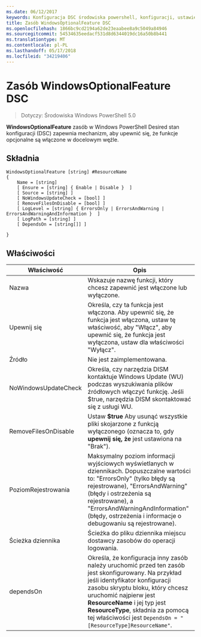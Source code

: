 ```yaml
---
ms.date: 06/12/2017
keywords: Konfiguracja DSC środowiska powershell, konfiguracji, ustawienia
title: Zasób WindowsOptionalFeature DSC
ms.openlocfilehash: 1866bc9cd2194a62de23eaabee8a9c5049a84946
ms.sourcegitcommit: 54534635eedacf531d8d6344019dc16a50b8b441
ms.translationtype: MT
ms.contentlocale: pl-PL
ms.lasthandoff: 05/17/2018
ms.locfileid: "34219406"
---
```

# <a name="dsc-windowsoptionalfeature-resource"></a>Zasób WindowsOptionalFeature DSC

> Dotyczy: Środowiska Windows PowerShell 5.0

**WindowsOptionalFeature** zasób w Windows PowerShell Desired stan konfiguracji (DSC) zapewnia mechanizm, aby upewnić się, że funkcje opcjonalne są włączone w docelowym węźle.

## <a name="syntax"></a>Składnia

```
WindowsOptionalFeature [string] #ResourceName
{
    Name = [string]
    [ Ensure = [string] { Enable | Disable }  ]
    [ Source = [string] ]
    [ NoWindowsUpdateCheck = [bool] ]
    [ RemoveFilesOnDisable = [bool] ]
    [ LogLevel = [string] { ErrorsOnly | ErrorsAndWarning | ErrorsAndWarningAndInformation }  ]
    [ LogPath = [string] ]
    [ DependsOn = [string[]] ]

}
```

## <a name="properties"></a>Właściwości

|  Właściwość  |  Opis   |
|---|---|
| Nazwa| Wskazuje nazwę funkcji, który chcesz zapewnić jest włączone lub wyłączone.|
| Upewnij się| Określa, czy ta funkcja jest włączona. Aby upewnić się, że funkcja jest włączona, ustaw tę właściwość, aby "Włącz", aby upewnić się, że funkcja jest wyłączona, ustaw dla właściwości "Wyłącz".|
| Źródło| Nie jest zaimplementowana.|
| NoWindowsUpdateCheck| Określa, czy narzędzia DISM kontaktuje Windows Update (WU) podczas wyszukiwania plików źródłowych włączyć funkcję. Jeśli $true, narzędzia DISM skontaktować się z usługi WU.|
| RemoveFilesOnDisable| Ustaw **$true** Aby usunąć wszystkie pliki skojarzone z funkcją wyłączonego (oznacza to, gdy **upewnij się, że** jest ustawiona na "Brak").|
| PoziomRejestrowania| Maksymalny poziom informacji wyjściowych wyświetlanych w dziennikach. Dopuszczalne wartości to: "ErrorsOnly" (tylko błędy są rejestrowane), "ErrorsAndWarning" (błędy i ostrzeżenia są rejestrowane), a "ErrorsAndWarningAndInformation" (błędy, ostrzeżenia i informacje o debugowaniu są rejestrowane).|
| Ścieżka dziennika| Ścieżka do pliku dziennika miejscu dostawcy zasobów do operacji logowania.|
| dependsOn| Określa, że konfiguracja inny zasób należy uruchomić przed ten zasób jest skonfigurowany. Na przykład jeśli identyfikator konfiguracji zasobu skryptu bloku, który chcesz uruchomić najpierw jest __ResourceName__ i jej typ jest __ResourceType__, składnia za pomocą tej właściwości jest `DependsOn = "[ResourceType]ResourceName"`.|